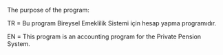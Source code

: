 The purpose of the program:

TR = Bu program Bireysel Emeklilik Sistemi için hesap yapma programıdır.

EN = This program is an accounting program for the Private Pension System.
